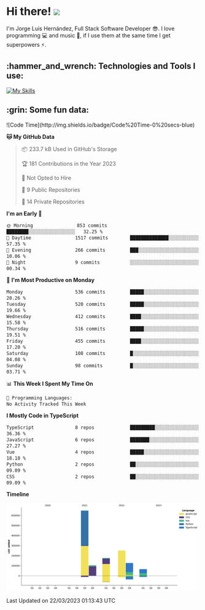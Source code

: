 <h1 align="left">
 <abc>
  <br>Hi there! <img src="https://user-images.githubusercontent.com/42378118/110234147-e3259600-7f4e-11eb-95be-0c4047144dea.gif" width="30"><br>
 </abc>
</h1>

I'm Jorge Luis Hernández, Full Stack Software Developer :sunglasses:. I love programming :computer: and music :musical_score:, if I use them at the same time I get superpowers :zap:. 


<h2 align="left">:hammer_and_wrench: Technologies and Tools I use:</h2>

[![My Skills](https://skillicons.dev/icons?i=js,ts,html,css,py,vue,react,next,nest,postgres,mysql)](https://skillicons.dev)

<h2 align="left">:grin: Some fun data:</h2>
<!--START_SECTION:waka-->
![Code Time](http://img.shields.io/badge/Code%20Time-0%20secs-blue)

**🐱 My GitHub Data** 

> 📦 233.7 kB Used in GitHub's Storage 
 > 
> 🏆 181 Contributions in the Year 2023
 > 
> 🚫 Not Opted to Hire
 > 
> 📜 9 Public Repositories 
 > 
> 🔑 14 Private Repositories 
 > 
**I'm an Early 🐤** 

```text
🌞 Morning                853 commits         ████████░░░░░░░░░░░░░░░░░   32.25 % 
🌆 Daytime                1517 commits        ██████████████░░░░░░░░░░░   57.35 % 
🌃 Evening                266 commits         ███░░░░░░░░░░░░░░░░░░░░░░   10.06 % 
🌙 Night                  9 commits           ░░░░░░░░░░░░░░░░░░░░░░░░░   00.34 % 
```
📅 **I'm Most Productive on Monday** 

```text
Monday                   536 commits         █████░░░░░░░░░░░░░░░░░░░░   20.26 % 
Tuesday                  520 commits         █████░░░░░░░░░░░░░░░░░░░░   19.66 % 
Wednesday                412 commits         ████░░░░░░░░░░░░░░░░░░░░░   15.58 % 
Thursday                 516 commits         █████░░░░░░░░░░░░░░░░░░░░   19.51 % 
Friday                   455 commits         ████░░░░░░░░░░░░░░░░░░░░░   17.20 % 
Saturday                 108 commits         █░░░░░░░░░░░░░░░░░░░░░░░░   04.08 % 
Sunday                   98 commits          █░░░░░░░░░░░░░░░░░░░░░░░░   03.71 % 
```


📊 **This Week I Spent My Time On** 

```text
💬 Programming Languages: 
No Activity Tracked This Week
```

**I Mostly Code in TypeScript** 

```text
TypeScript               8 repos             █████████░░░░░░░░░░░░░░░░   36.36 % 
JavaScript               6 repos             ███████░░░░░░░░░░░░░░░░░░   27.27 % 
Vue                      4 repos             █████░░░░░░░░░░░░░░░░░░░░   18.18 % 
Python                   2 repos             ██░░░░░░░░░░░░░░░░░░░░░░░   09.09 % 
CSS                      2 repos             ██░░░░░░░░░░░░░░░░░░░░░░░   09.09 % 
```



**Timeline**

![Lines of Code chart](https://raw.githubusercontent.com/jorgelhd94/jorgelhd94/main/assets/bar_graph.png)


 Last Updated on 22/03/2023 01:13:43 UTC
<!--END_SECTION:waka-->
